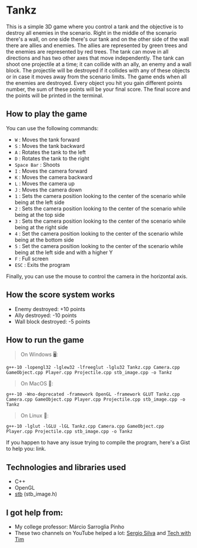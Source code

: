 # Tankz
This is a simple 3D game where you control a tank and the objective is to destroy all enemies in the scenario. Right in the middle of the scenario there's a wall, on one side there's our tank and on the other side of the wall there are allies and enemies. The allies are represented by green trees and the enemies are represented by red trees. The tank can move in all directions and has two other axes that move independently. The tank can shoot one projectile at a time; it can collide with an ally, an enemy and a wall block. The projectile will be destroyed if it collides with any of these objects or in case it moves away from the scenario limits. The game ends when all the enemies are destroyed. Every object you hit you gain different points number, the sum of these points will be your final score. The final score and the points will be printed in the terminal.

How to play the game
---

You can use the following commands:
* `W` : Moves the tank forward
* `S` : Moves the tank backward
* `A` : Rotates the tank to the left
* `D` : Rotates the tank to the right
* `Space Bar` : Shoots
* `I` : Moves the camera forward
* `K` : Moves the camera backward
* `L` : Moves the camera up
* `J` : Moves the camera down
* `1` : Sets the camera position looking to the center of the scenario while being at the left side
* `2` : Sets the camera position looking to the center of the scenario while being at the top side
* `3` : Sets the camera position looking to the center of the scenario while being at the right side
* `4` : Set the camera position looking to the center of the scenario while being at the bottom side
* `5` : Set the camera position looking to the center of the scenario while being at the left side and with a higher Y
* `F` : Full screen
* `ESC` : Exits the program

Finally, you can use the mouse to control the camera in the horizontal axis.

How the score system works
---

* Enemy destroyed: +10 points
* Ally destroyed: -10 points
* Wall block destroyed: -5 points

How to run the game
---

>On Windows 🖥:

```
g++-10 -lopengl32 -lglew32 -lfreeglut -lglu32 Tankz.cpp Camera.cpp GameObject.cpp Player.cpp Projectile.cpp stb_image.cpp -o Tankz
```

>On MacOS 🍎:

```
g++-10 -Wno-deprecated -framework OpenGL -framework GLUT Tankz.cpp Camera.cpp GameObject.cpp Player.cpp Projectile.cpp stb_image.cpp -o Tankz
```

>On Linux 🐧:

```
g++-10 -lglut -lGLU -lGL Tankz.cpp Camera.cpp GameObject.cpp Player.cpp Projectile.cpp stb_image.cpp -o Tankz
```

If you happen to have any issue trying to compile the program, here's a Gist to help you: link.

Technologies and libraries used
---
* C++
* OpenGL
* [stb](https://github.com/nothings/stb) (stb_image.h)

I got help from:
---

* My college professor: Márcio Sarroglia Pinho
* These two channels on YouTube helped a lot: [Sergio Silva](https://www.youtube.com/channel/UCtaYud62YmszOEpGwkWVJPw) and [Tech with Tim](https://www.youtube.com/c/TechWithTim/featured)
